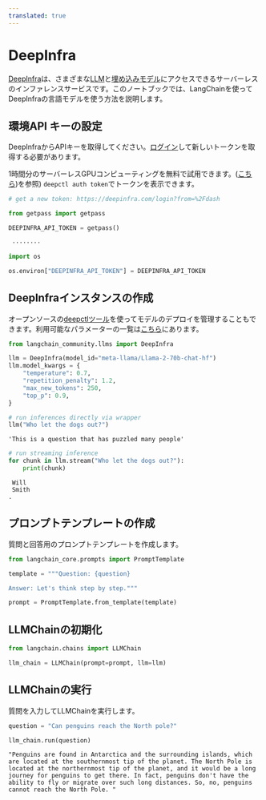 ```yaml
---
translated: true
---
```


# DeepInfra

[DeepInfra](https://deepinfra.com/?utm_source=langchain)は、さまざまな[LLM](https://deepinfra.com/models?utm_source=langchain)と[埋め込みモデル](https://deepinfra.com/models?type=embeddings&utm_source=langchain)にアクセスできるサーバーレスのインファレンスサービスです。このノートブックでは、LangChainを使ってDeepInfraの言語モデルを使う方法を説明します。

## 環境API キーの設定

DeepInfraからAPIキーを取得してください。[ログイン](https://deepinfra.com/login?from=%2Fdash)して新しいトークンを取得する必要があります。

1時間分のサーバーレスGPUコンピューティングを無料で試用できます。([こちら](https://github.com/deepinfra/deepctl#deepctl))を参照)
`deepctl auth token`でトークンを表示できます。

```python
# get a new token: https://deepinfra.com/login?from=%2Fdash

from getpass import getpass

DEEPINFRA_API_TOKEN = getpass()
```

```output
 ········
```

```python
import os

os.environ["DEEPINFRA_API_TOKEN"] = DEEPINFRA_API_TOKEN
```

## DeepInfraインスタンスの作成

オープンソースの[deepctlツール](https://github.com/deepinfra/deepctl#deepctl)を使ってモデルのデプロイを管理することもできます。利用可能なパラメーターの一覧は[こちら](https://deepinfra.com/databricks/dolly-v2-12b#API)にあります。

```python
from langchain_community.llms import DeepInfra

llm = DeepInfra(model_id="meta-llama/Llama-2-70b-chat-hf")
llm.model_kwargs = {
    "temperature": 0.7,
    "repetition_penalty": 1.2,
    "max_new_tokens": 250,
    "top_p": 0.9,
}
```

```python
# run inferences directly via wrapper
llm("Who let the dogs out?")
```

```output
'This is a question that has puzzled many people'
```

```python
# run streaming inference
for chunk in llm.stream("Who let the dogs out?"):
    print(chunk)
```

```output
 Will
 Smith
.
```

## プロンプトテンプレートの作成

質問と回答用のプロンプトテンプレートを作成します。

```python
from langchain_core.prompts import PromptTemplate

template = """Question: {question}

Answer: Let's think step by step."""

prompt = PromptTemplate.from_template(template)
```

## LLMChainの初期化

```python
from langchain.chains import LLMChain

llm_chain = LLMChain(prompt=prompt, llm=llm)
```

## LLMChainの実行

質問を入力してLLMChainを実行します。

```python
question = "Can penguins reach the North pole?"

llm_chain.run(question)
```

```output
"Penguins are found in Antarctica and the surrounding islands, which are located at the southernmost tip of the planet. The North Pole is located at the northernmost tip of the planet, and it would be a long journey for penguins to get there. In fact, penguins don't have the ability to fly or migrate over such long distances. So, no, penguins cannot reach the North Pole. "
```
